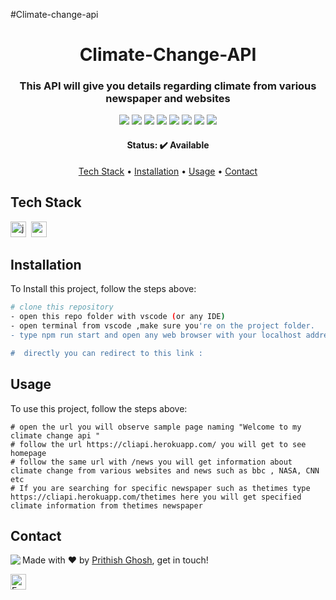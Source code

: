 #Climate-change-api
<h1 align="center">
	Climate-Change-API
</h1>

<h3 align="center">
	This API will give you details regarding climate from various newspaper and websites
</h3>

<p align="center">
	<img src="https://img.shields.io/badge/PRs-welcome-brightgreen.svg?style=flat-square"/>
	<img src="https://img.shields.io/github/repo-size/imprithwishghosh/Climate-change-api?color=green"/>
	<img src="https://img.shields.io/github/last-commit/imprithwishghosh/Climate-change-api?color=green"/>
	<img src="https://img.shields.io/github/languages/count/imprithwishghosh/Climate-change-api?color=green"/>
	<img src="https://img.shields.io/github/contributors/imprithwishghosh/Climate-change-api?color=green"/>
	<img src="https://img.shields.io/github/issues-raw/imprithwishghosh/Climate-change-api?color=green"/>
	<img src="https://img.shields.io/github/issues-closed-raw/imprithwishghosh/Climate-change-api?color=green"/>
	<img src="https://img.shields.io/github/issues-pr-raw/imprithwishghosh/Climate-change-api?color=green"/>
</p>

<h4 align="center">
	Status: ✔️ Available
</h4>

<p align="center">
	<a href="#tech-stack">Tech Stack</a> •
	<a href="#installation">Installation</a> •
	<a href="#usage">Usage</a> • 
	<a href="#contact">Contact</a> 
</p>

## Tech Stack
<img src="https://img.shields.io/badge/Javascript-05122A?style=flat&logo=javascript" alt="javascript Badge" height="25">&nbsp;
<img src="https://img.shields.io/badge/Nodejs-05122A?style=flat&logo=node.js" alt="nodejs Badge" height="25">&nbsp;

## Installation
To Install this project, follow the steps above:
```bash
# clone this repository
- open this repo folder with vscode (or any IDE) 
- open terminal from vscode ,make sure you're on the project folder.
- type npm run start and open any web browser with your localhost address (here i have defined the PORT AS 8080 so use that ) 

#  directly you can redirect to this link : 
```

## Usage
To use this project, follow the steps above:
```
# open the url you will observe sample page naming "Welcome to my climate change api "
# follow the url https://cliapi.herokuapp.com/ you will get to see homepage
# follow the same url with /news you will get information about climate change from various websites and news such as bbc , NASA, CNN etc
# If you are searching for specific newspaper such as thetimes type https://cliapi.herokuapp.com/thetimes here you will get specified climate information from thetimes newspaper
```

## Contact
<img align="left" src="https://avatars.githubusercontent.com/imprithwishghosh?size=100">

Made with ❤️ by [Prithish Ghosh](https://github.com/imprithwishghosh), get in touch!

<a href="mailto:prithishghosh619@gmail.com" target="_blank"><img src="https://img.shields.io/badge/Email-D14836?style=flat&logo=gmail&logoColor=white" alt="Email Badge" height="25"></a>&nbsp;

<br clear="left"/>
